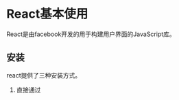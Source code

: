 # React基本使用

React是由facebook开发的用于构建用户界面的JavaScript库。

## 安装

react提供了三种安装方式。

1. 直接通过<script>标签引入react包。
2. 通过npm安装。
3. 使用create-react-app工具来构建一个基础的react开发环境。

## 组件

### 创建组件

React的组件分为两种：**函数组件**和**类组件**。 

#### 函数组件

函数组件是一个Javascript函数，它接受一个props对象作为参数。并返回一个react元素。这里的props对象包含了组件上定义的属性。

```jsx
// 定义了一个头像组件。组件名称开头字母必须大写，以区分html标签 
function Head(props) {    
    return (<div>             
        <img src="props.user.headUrl"></img>             
        <span>{props.user.userName}</span>            
        <div>); 
}  
```

#### 类组件

react还可以使用ES6的class定义组件,必须继承React.Component类。

```jsx
class head extends React.Component {  
    render() {    
        return <h1>hello, {props.user.userName}</h1>
    } 
}
```

React 元素是[不可变对象](https://en.wikipedia.org/wiki/Immutable_object)。一旦被创建，你就无法更改它的子元素或者属性。一个元素就像电影的单帧：它代表了某个特定时刻的 UI。

> 组件名称必须以大写字母开头。React 会将以小写字母开头的组件视为原生 DOM 标签。例如，
>
> `<div/> `代表 HTML 的 div 标签，而`<Welcome/>` 则代表一个组件，并且需在作用域内使用 Welcome。

### 受控组件与非受控组件

在学习React过程中，我们必然能够看到受控组件与非受控组件的概念。也许初看官方文档或许的确有些令人迷茫的地方。那么什么是受控组件与非受控组件呢？

 在html元素中，通常能够与用户进行数据交互的就只有表单元素了，而在表单元素中，无论是能够接收用户输入文本数据的`<input/>`元素还是能够让用户进行选择的`<select/>`元素，它的内部都会维护一个变量（在React语境下称为state），这个变量存储着用户交互的数据。而React为了实现数据的双向绑定，必然要将数据保存在自定义的state组件中。这种由React控制表单值的组件就被称为**受控组件**。

而并未将值保存在受React控制的变量中的表单元素，就被称为**非受控组件**。

## 渲染

### 普通渲染

```jsx
import React from "react";
import ReactDOM from "react-dom/client";
import App from "./App";

const root = ReactDOM.createRoot(document.getElementById("root"));
root.render(
    <React.StrictMode>
        <App />
    </React.StrictMode>,
);
```

### Protals



## 组件的数据流

在React中，组件的数据是从上往下流动的，顾名思义，就是数据从父组件流向子组件，这个过程是通过props进行传递的。我们知道React是MVVM的框架，而组件内的数据模型就是通过state定义的。

###  state

[state](https://zh-hans.reactjs.org/docs/state-and-lifecycle.html)也称为状态，根据组件是否存在state可以将组件分为有**状态组件**和**无状态组件**。有状态组件一般指的是类组件，而无状态的组件一般指的是函数组件。但是随着React Hoos的更新，函数组件也可以是有状态的。

在类组件中，构造函数是唯一可以为state赋值的地方。

```javascript
    constructor(props: any) {
        super(props);
        this.state = {
            topList: [],
        };
    }
```

使用state有两个需要注意的地方。

- 不要直接修改state。state`的修改必须通过 ` setState() `函数进行修改，否则组件不会被重新渲染。
 ```javascript
  // 不正确的做法
  this.state.topList = [{ a:  '' b" }];
  
  // 正确做法
  this.setState({
      topList: []
  });
 ```

- state的更新可能是异步的。React可能会把多个setState合并成一个调用。因此当你调用了setState之后，state可能不会立刻更新。

#### 有状态组件和无状态组件的区别

#### 为什么State的更新是异步的 

https://juejin.cn/post/6844903715921477640

### props





### 基本使用

### Render Props

## 组件的事件

### 基本使用

### 合成事件

https://www.yiibai.com/interview/question/1212171.html

## 组件的生命周期

## 组件实例

## 组件复用

### 高阶组件 （HOC）

## 组件间的通信

### 父子组件的通信

假设我们现在有两个组件，父组件`<Counter/>`和子组件`<Add/>`，下面是父子组件传参的方式。

- 父组件通过Props将参数传递给子组件，然后子组件接收父组件传入的参数。

  ```jsx
  // Counter.js
  import Add from "./Add";
  
  function Counter() {
      let num = 0;
  
      return (
          <div>
              <Add num={num}></Add>
          </div>
      );
  }
  
  //Add.js
  function Add(props) {
      return <span>传入数值：{props.num}</span>;
  }
  ```
- 子组件一般通过回调函数将参数传递给父组件。下面的示例在子组件`<Add/>`中添加计数按钮，按钮每次点击就将传入数值 `+1`，然后将值回传给父组件。为了让变量`num`改变后在父组件中及时将结果渲染出来，把父组件修改为Class组件， 将num放到state中，把`num`变成可响应的，

  ```jsx
  // Counter.js
  import { useState } from "react";
  import Add from "./Add";
  
  function Counter() {
      let [num, setNum] = useState(0);
      const handleChange = (temp) => {
          setNum(temp);
      };
  
      return (
          <div>
              <span>计算结果： {num}</span>
              <Add num={num} onChange={handleChange}></Add>
          </div>
      );
  }
  
  // Add.js
  function Add(props) {
      let num = props.num;
      const handleAdd = () => {
          props.onChange(num + 1);
      };
      return (
          <div>
              <button onClick={handleAdd}>点击 + 1</button>
          </div>
      );
  }
  ```
  

### 兄弟组件的通信

所谓兄弟组件，即处于同一个父组件中子组件。其实从上面父组件的通信，大家基本就能看出，如何进行兄弟组件间的通信：其最方便的方式便是经过父组件，由父组件进行中转，将参数传给其他子组件、调用子组件的方法。

在上面父子组件中的通信示例中，再添加另一个子组件`<Sub/>`，sub组件中添加按钮，每次点击按钮就将传入参数`-1`, 并将计算结果通过回调参数传回父组件。这样子组件`<Add/>`和`<Sub/>`，通过父组件`<Counter/>`实现了`num`变量的共享。

```jsx
// Sub.js
function Sub(props) {
    let num = props.num;

    const onClick = function () {
        num -= 1;
        props.onChange(num);
    };

    return <button onClick={onClick}>点击 - 1</button>;
}
```

### 跨级组件的通信

跨级组件通信指的是相隔多个级别的组件间的通信。它们和父子组件、兄弟组件间的通信不一致的是：组件间嵌套过深、甚至压根处于不同分支上的组件间的通信（页面上的组件通常被组织为一棵组件树），这样就不能简单的通过Props或者回调来通信了。

当组件处于同一个分支的时候，通常使用`Context`进行通信，当组件处于不同分支时，通常使用`Event Bus`通信。当然，Event Bus相对Context要灵活的很多。

#### 使用Context 

Context是一个典型的生产者-消费者（Provider-Consumer）模式。当订阅了Context的消费者的组件，能从组件树中，离自己最近的生产者中获取值。Context的使用包含创建和使用两个部分。我们先介绍Context的API，然后再通过Demo说明如何使用Context。

Context的相关API包含下面几个：

- React.createContext(defaultValue)

  通过调用该API,就可以创建一个Context对象。defaultValue是传入的默认值， 当订阅了Context消费者的组件，没有从树中匹配到生产者时，defaultValue才会生效

  ```jsx
  const Context = React.createContext(defaultValue);
  ```

- Conext.displayName

  Context对象能够设置display属性，React DevTools 使用该字符串来确定 context 要显示的内容。

- Context.Provider

  Provider是Context对象上的生产者组件。使用Provider标签包裹的后代组件都能够访问到Provider组件传入的value。

  ```jsx
  <Context.Provider value={/* 需要传给后代的值 */}>
      <ChildComponent></ChildComponent>
  </Context.Provider>
  ```

1. Provider可以嵌套使用，但是同一个Context的Provider嵌套时，里层的值会覆盖外层的值。
1. Provider能够监听到value值的变化，当value值变化时，它内部的所有消费者组件都会重新渲染。 
1. 其实value传入的值也可以是对象，该对象可以包含一个回调函数，用来更新传入的值。

- Context.Consumer

  Consumer是一个消费者组件，此组件可以让你在[函数式组件](https://zh-hans.reactjs.org/docs/components-and-props.html#function-and-class-components)中可以订阅 context。但是这要求消费

  组件必须把一个函数作为子元素，这个函数接受Provider传入的值, 并返回一个React元素节点

  ```jsx
  function FunComponent() {
      return (
          <Context.Consumer>
              {value => {
                  return <div>{value}</div>;
              }}
          </Context.Consumer>
      );
  }
  ```

- Class.contextType

  contextType是自定义的类组件上的静态属性，可以被赋值为创建的Context对象，这样就可以在类组件内部通过`this.Context`来访问生产者传入的值。

  ```jsx
  class ClazzComponet extends React.Component {
      static contextType = Context;
  
      render() {
          const value = this.context;
          return <div>{value}</div>
      }
  }
  ```

  当然，也可以在类外部赋值。
  
  ```jsx
  ClazzComponet.contextType = Context;
  ```

接下来我们通过一个demo演示Context的使用。

1. 创建Context。

   ```jsx
   // Context.js
   import React from "react";
   
   const CounterContext = React.createContext({
       num: 0,
       handleChange: () => {},
   });
   
   CounterContext.displayName = "CounterContextName";
   
   export default CounterContext;
   ```

2. 在Account组件中添加一个Provider组件，将包含一个num变量及改变num变量的回调函数的对象，作为值传入其包裹的子组件及其后代。

   ```jsx
   import React from "react";
   import Counter from "./Counter";
   import CounterContext from "./Context";
   
   class Account extends React.Component {
       static contentType = CounterContext;
   
       constructor(props) {
           super(props);
   
           this.state = {
               num: 0,
           };
           this.handleChange = this.handleChange.bind(this);
       }
   
       handleChange(num) {
           this.setState({
               num,
           });
       }
   
       render() {
           const provider = {
               num: this.state.num,
               handleChange: this.handleChange,
           };
   
           return (
               <CounterContext.Provider value={provider}>
                   <Counter></Counter>
               </CounterContext.Provider>
           );
       }
   }
   
   export default Account;
   ```

3. 在Counter类组件中，订阅Provider传入的value值，并展示对象值的num变量。

   ```jsx
   import React from "react";
   import Add from "./Add";
   import CounterContext from "./Context";
   
   class Counter extends React.Component<any, any> {
       static contextType = CounterContext;
   
       constructor(props) {
           super(props);
       }
   
       render() {
           const { num } = this.context;
   
           return (
               <div>
                   <span>计算结果： {num}</span>
                   <Add num={num}></Add>
               </div>
           );
       }
   }
   
   export default Counter;
   ```

4. 在Add函数组件中，订阅Provider传入的value值，并通过传入的回调函数，更改值中的num变量。

   ```jsx
   import CounterContext from "./Context";
   
   function Add(props) {
       let num = props.num;
       return (
           <CounterContext.Consumer>
               {(context: any) => {
                   const { handleChange } = context;
   
                   return (
                       <button
                           onClick={() => {
                               handleChange(num + 1);
                           }}
                       >
                           点击 + 1
                       </button>
                   );
               }}
           </CounterContext.Consumer>
       );
   }
   
   export default Add;
   ```

#### 使用Event Bus

## Hook

### Hook API

### Hook如何

## 错误处理

## 测试 

## 性能优化

## 参考文档

[1]: https://medium.com/pulseque/stateful-functional-components-react-hooks-e8d533da0f0e	"ReactHooks"
[2]: https://zh-hans.reactjs.org/docs/faq-state.html	"组件状态"
[3]: https://www.cnblogs.com/makai/p/14238200.html	"react的setState到底是同步还是异步？"
[4]: https://segmentfault.com/a/1190000013040438	"React 中 setState() 为什么是异步的？"

[5]: https://juejin.cn/post/6858276396968951822	"受控组件与非受控组件"
[6]: https://mp.weixin.qq.com/s/g1q-K5xDTV5nCB6H22L1Zg	"学好这些 React 设计模式，能让你的 React 项目飞起来"

